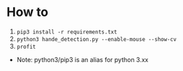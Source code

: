 # How to

1. `pip3 install -r requirements.txt`
2. `python3 hande_detection.py --enable-mouse --show-cv`
3. `profit`


* Note: python3/pip3 is an alias for python 3.xx
